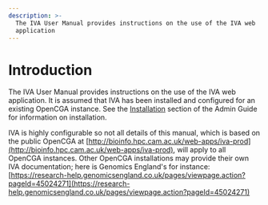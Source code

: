 ```yaml
---
description: >-
  The IVA User Manual provides instructions on the use of the IVA web
  application
---
```


# Introduction

The IVA User Manual provides instructions on the use of the IVA web application. It is assumed that IVA has been installed and configured for an existing OpenCGA instance. See the [Installation](../admin-guide/installation/) section of the Admin Guide for information on installation. 

IVA is highly configurable so not all details of this manual, which is based on the public OpenCGA at [http://bioinfo.hpc.cam.ac.uk/web-apps/iva-prod](http://bioinfo.hpc.cam.ac.uk/web-apps/iva-prod), will apply to all OpenCGA instances. Other OpenCGA installations may provide their own IVA documentation; here is Genomics England's for instance: [https://research-help.genomicsengland.co.uk/pages/viewpage.action?pageId=45024271](https://research-help.genomicsengland.co.uk/pages/viewpage.action?pageId=45024271)






